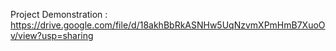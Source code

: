 Project Demonstration : https://drive.google.com/file/d/18akhBbRkASNHw5UqNzvmXPmHmB7XuoOv/view?usp=sharing
